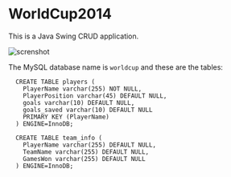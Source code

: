 WorldCup2014
============

This is a Java Swing CRUD application.



![screnshot](https://cloud.githubusercontent.com/assets/8080260/16430655/94a209f8-3d74-11e6-832c-920f707c0f5c.jpg)



The MySQL database name is `worldcup` and these are the tables:

```
  CREATE TABLE players (
    PlayerName varchar(255) NOT NULL,
    PlayerPosition varchar(45) DEFAULT NULL,
    goals varchar(10) DEFAULT NULL,
    goals_saved varchar(10) DEFAULT NULL
    PRIMARY KEY (PlayerName)
  ) ENGINE=InnoDB;
```

```
  CREATE TABLE team_info (
    PlayerName varchar(255) DEFAULT NULL,
    TeamName varchar(255) DEFAULT NULL,
    GamesWon varchar(255) DEFAULT NULL
  ) ENGINE=InnoDB;
```
